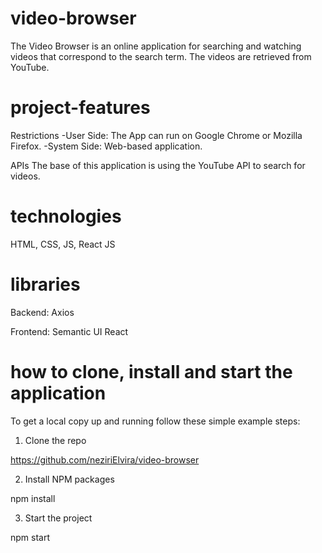 # video-browser
The Video Browser is an online application for searching and watching videos that correspond to the search term. The videos are retrieved from YouTube.


# project-features

Restrictions
    -User Side: The App can run on Google Chrome or Mozilla Firefox.
    -System Side: Web-based application.

APIs
    The base of this application is using the YouTube API to search for videos.

# technologies

HTML, CSS, JS, React JS

# libraries

Backend:
    Axios

Frontend:
    Semantic UI React


# how to clone, install and start the application

To get a local copy up and running follow these simple example steps:

1. Clone the repo

https://github.com/neziriElvira/video-browser

2. Install NPM packages

npm install

3. Start the project

npm start

